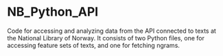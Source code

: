 # NB_Python_API
Code for accessing and analyzing data from the API connected to texts at the National Library of Norway. It consists of two Python files, one for accessing feature sets of texts, and one for fetching ngrams.
